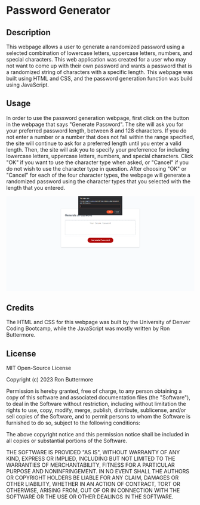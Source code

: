 # Password Generator

## Description

This webpage allows a user to generate a randomized password using a selected combination of lowercase letters, uppercase letters, numbers, and special characters. This web application was created for a user who may not want to come up with their own password and wants a password that is a randomized string of characters with a specific length. This webpage was built using HTML and CSS, and the password generation function was build using JavaScript.

## Usage

In order to use the password generation webpage, first click on the button in the webpage that says "Generate Password". The site will ask you for your preferred password length, between 8 and 128 characters. If you do not enter a number or a number that does not fall within the range specified, the site will continue to ask for a preferred length until you enter a valid length. Then, the site will ask you to specify your preferrence for including lowercase letters, uppercase letters, numbers, and special characters. Click "OK" if you want to use the character type when asked, or "Cancel" if you do not wish to use the character type in question. After choosing "OK" or "Cancel" for each of the four character types, the webpage will generate a randomized password using the character types that you selected with the length that you entered.

![This is a screenshot of the password generator webpage](assets/images/screenshot.PNG)

## Credits

The HTML and CSS for this webpage was built by the University of Denver Coding Bootcamp, while the JavaScript was mostly written by Ron Buttermore.

## License

MIT Open-Source License

Copyright (c) 2023 Ron Buttermore

Permission is hereby granted, free of charge, to any person obtaining a copy of this software and associated documentation files (the "Software"), to deal in the Software without restriction, including without limitation the rights to use, copy, modify, merge, publish, distribute, sublicense, and/or sell copies of the Software, and to permit persons to whom the Software is furnished to do so, subject to the following conditions:

The above copyright notice and this permission notice shall be included in all copies or substantial portions of the Software.

THE SOFTWARE IS PROVIDED "AS IS", WITHOUT WARRANTY OF ANY KIND, EXPRESS OR IMPLIED, INCLUDING BUT NOT LIMITED TO THE WARRANTIES OF MERCHANTABILITY, FITNESS FOR A PARTICULAR PURPOSE AND NONINFRINGEMENT. IN NO EVENT SHALL THE AUTHORS OR COPYRIGHT HOLDERS BE LIABLE FOR ANY CLAIM, DAMAGES OR OTHER LIABILITY, WHETHER IN AN ACTION OF CONTRACT, TORT OR OTHERWISE, ARISING FROM, OUT OF OR IN CONNECTION WITH THE SOFTWARE OR THE USE OR OTHER DEALINGS IN THE SOFTWARE.